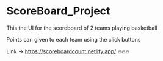 # ScoreBoard_Project
This the UI for the scoreboard of 2 teams playing basketball

Points can given to each team using the click buttons

Link -> https://scoreboardcount.netlify.app/  🔥🔥🔥
